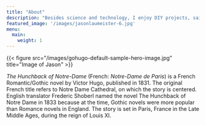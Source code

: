 ```yaml
---
title: "About"
description: "Besides science and technology, I enjoy DIY projects, sailing, cooking, and spending time with my family."
featured_image: '/images/jasonlaumeister-6.jpg'
menu:
  main:
    weight: 1
---
```

{{< figure src="/images/gohugo-default-sample-hero-image.jpg" title="Image of Jason" >}}

_The Hunchback of Notre-Dame_ (French: _Notre-Dame de Paris_) is a French Romantic/Gothic novel by Victor Hugo, published in 1831. The original French title refers to Notre Dame Cathedral, on which the story is centered. English translator Frederic Shoberl named the novel The Hunchback of Notre Dame in 1833 because at the time, Gothic novels were more popular than Romance novels in England. The story is set in Paris, France in the Late Middle Ages, during the reign of Louis XI.
